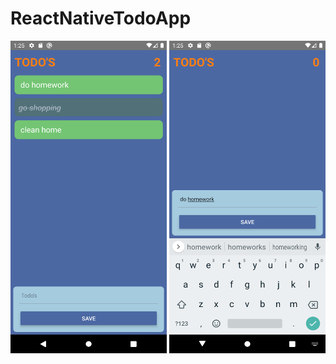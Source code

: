 # ReactNativeTodoApp

<img src="Screenshot_1643549148.png" height="500" width="250"><img/>
<img src="Screenshot_1643549128.png" height="500" width="250"><img/>
